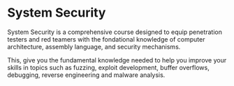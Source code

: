 # System Security

System Security is a comprehensive course designed to equip penetration testers and red teamers with the fondational knowledge of computer architecture, assembly language, and security mechanisms.

This, give you the fundamental knowledge needed to help you improve your skills in topics such as fuzzing, exploit development, buffer overflows, debugging, reverse engineering and malware analysis.

